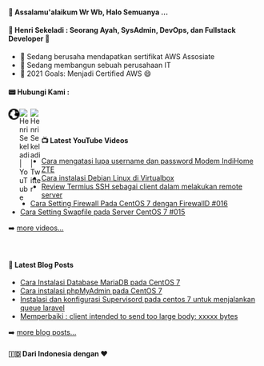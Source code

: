 #### 👋 Assalamu'alaikum Wr Wb, Halo Semuanya ...

#### :man: Henri Sekeladi : Seorang Ayah, SysAdmin, DevOps, dan Fullstack Developer 🤣

- 🔭 Sedang berusaha mendapatkan sertifikat AWS Assosiate
- 🌱 Sedang membangun sebuah perusahaan IT
- 🥅 2021 Goals: Menjadi Certified AWS :smile:

#### :pager: Hubungi Kami :

[<img align="left" alt="henri.web.id" width="22px" src="https://raw.githubusercontent.com/iconic/open-iconic/master/svg/globe.svg" />](https://henri.web.id)
[<img align="left" alt="Henri Sekeladi | YouTube" width="22px" src="https://cdn.jsdelivr.net/npm/simple-icons@v3/icons/youtube.svg" />](https://youtube.com/HenriSekeladi)
[<img align="left" alt="Henri Sekeladi | Twitter" width="22px" src="https://cdn.jsdelivr.net/npm/simple-icons@v3/icons/twitter.svg" />](https://twitter.com/mhixv)

<br />
<br />

#### 📺 Latest YouTube Videos

<!-- YOUTUBE:START -->
- [Cara mengatasi lupa username dan password Modem IndiHome ZTE](https://www.youtube.com/watch?v=ofPrxMyZV8g)
- [Cara instalasi Debian Linux di Virtualbox](https://www.youtube.com/watch?v=08aXA4I3-Ag)
- [Review Termius SSH sebagai client dalam melakukan remote server](https://www.youtube.com/watch?v=x6kF6D9aE5M)
- [Cara Setting Firewall Pada CentOS 7 dengan FirewallD #016](https://www.youtube.com/watch?v=8YwJEkiRG48)
- [Cara Setting Swapfile pada Server CentOS 7 #015](https://www.youtube.com/watch?v=lGx2B7O-AKw)
<!-- YOUTUBE:END -->

➡️ [more videos...](https://youtube.com/HenriSekeladi)

<br />

#### 📕 Latest Blog Posts

<!-- BLOG-POST-LIST:START -->
- [Cara Instalasi Database MariaDB pada CentOS 7](https://henri.web.id/cara-instalasi-database-mariadb-pada-centos-7/?utm_source=rss&utm_medium=rss&utm_campaign=cara-instalasi-database-mariadb-pada-centos-7)
- [Cara instalasi phpMyAdmin pada CentOS 7](https://henri.web.id/cara-instalasi-phpmyadmin-pada-centos-7/?utm_source=rss&utm_medium=rss&utm_campaign=cara-instalasi-phpmyadmin-pada-centos-7)
- [Instalasi dan konfigurasi Supervisord pada centos 7 untuk menjalankan queue  laravel](https://henri.web.id/instalasi-dan-konfigurasi-supervisord-pada-centos-7-untuk-menjalankan-queue-laravel/?utm_source=rss&utm_medium=rss&utm_campaign=instalasi-dan-konfigurasi-supervisord-pada-centos-7-untuk-menjalankan-queue-laravel)
- [Memperbaiki : client intended to send too large body: xxxxx bytes](https://henri.web.id/memperbaiki-client-intended-to-send-too-large-body-xxxxx-bytes/?utm_source=rss&utm_medium=rss&utm_campaign=memperbaiki-client-intended-to-send-too-large-body-xxxxx-bytes)
<!-- BLOG-POST-LIST:END -->

➡️ [more blog posts...](https://henri.web.id)

#### :indonesia: Dari Indonesia dengan :hearts:
